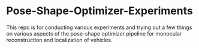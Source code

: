 # Pose-Shape-Optimizer-Experiments
This repo is for conducting various experiments and trying out a few things on various aspects of the pose-shape optimizer pipeline for monocular reconstruction and localization of vehicles.
